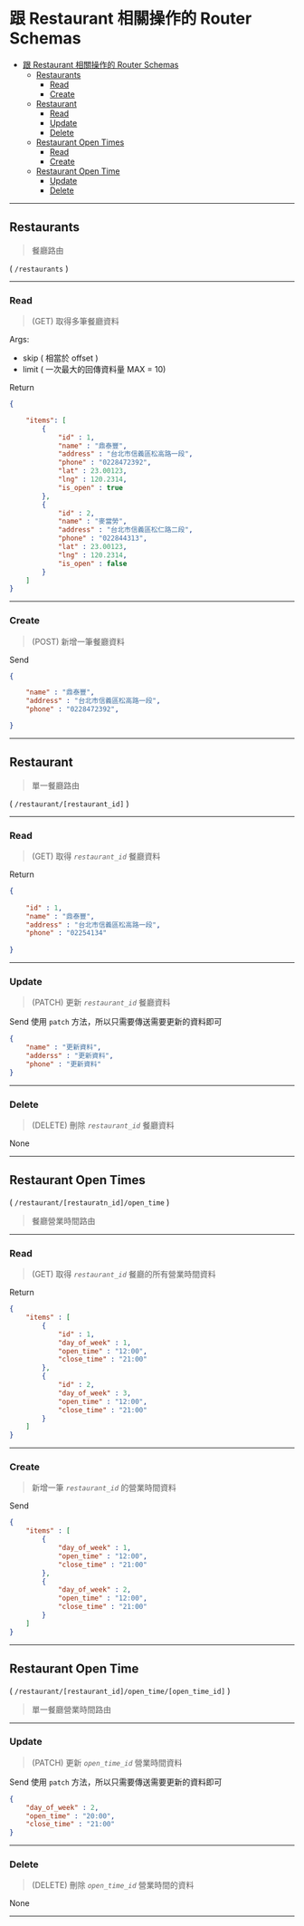# 跟 Restaurant 相關操作的 Router Schemas

- [跟 Restaurant 相關操作的 Router Schemas](#跟-restaurant-相關操作的-router-schemas)
  - [Restaurants](#restaurants)
    - [Read](#read)
    - [Create](#create)
  - [Restaurant](#restaurant)
    - [Read](#read-1)
    - [Update](#update)
    - [Delete](#delete)
  - [Restaurant Open Times](#restaurant-open-times)
    - [Read](#read-2)
    - [Create](#create-1)
  - [Restaurant Open Time](#restaurant-open-time)
    - [Update](#update-1)
    - [Delete](#delete-1)


---
## Restaurants 

> 餐廳路由

( `/restaurants` )

---

### Read

> (GET) 取得多筆餐廳資料

Args:
* skip ( 相當於 offset )
* limit ( 一次最大的回傳資料量 MAX = 10)

Return
```json
{

    "items": [
        {
            "id" : 1,
            "name" : "鼎泰豐",
            "address" : "台北市信義區松高路一段",
            "phone" : "0228472392",
            "lat" : 23.00123,
            "lng" : 120.2314,
            "is_open" : true
        },
        {
            "id" : 2,
            "name" : "麥當勞",
            "address" : "台北市信義區松仁路二段",
            "phone" : "022844313",
            "lat" : 23.00123,
            "lng" : 120.2314,
            "is_open" : false
        }
    ]
}
```

---

### Create

> (POST) 新增一筆餐廳資料

Send
```json
{

    "name" : "鼎泰豐",
    "address" : "台北市信義區松高路一段",
    "phone" : "0228472392",

}
```

---

## Restaurant 
> 單一餐廳路由
> 
( `/restaurant/[restaurant_id]` )

---

### Read

> (GET) 取得 *`restaurant_id`* 餐廳資料

Return
```json
{
    
    "id" : 1,
    "name" : "鼎泰豐",
    "address" : "台北市信義區松高路一段",
    "phone" : "02254134"
    
}
```

---

### Update

> (PATCH) 更新 *`restaurant_id`* 餐廳資料

Send
使用 `patch` 方法，所以只需要傳送需要更新的資料即可
```json
{
    "name" : "更新資料",
    "adderss" : "更新資料",
    "phone" : "更新資料"
}
```

---

### Delete

> (DELETE) 刪除 *`restaurant_id`* 餐廳資料

None

---
## Restaurant Open Times 
( `/restaurant/[restauratn_id]/open_time` )
> 餐廳營業時間路由

---

### Read

> (GET) 取得 *`restaurant_id`* 餐廳的所有營業時間資料

Return
```json
{
    "items" : [
        {
            "id" : 1,
            "day_of_week" : 1,
            "open_time" : "12:00",
            "close_time" : "21:00"
        },
        {
            "id" : 2,
            "day_of_week" : 3,
            "open_time" : "12:00",
            "close_time" : "21:00"
        }
    ]
}
```

---

### Create

> 新增一筆 *`restaurant_id`* 的營業時間資料

Send
```json
{
    "items" : [
        {
            "day_of_week" : 1,
            "open_time" : "12:00",
            "close_time" : "21:00"
        },
        {
            "day_of_week" : 2,
            "open_time" : "12:00",
            "close_time" : "21:00"
        }
    ]
}
```

---
## Restaurant Open Time 
( `/restaurant/[restaurant_id]/open_time/[open_time_id]` )
> 單一餐廳營業時間路由

---

### Update

> (PATCH) 更新 *`open_time_id`* 營業時間資料

Send
使用 `patch` 方法，所以只需要傳送需要更新的資料即可
```json
{
    "day_of_week" : 2,
    "open_time" : "20:00",
    "close_time" : "21:00"
}
```

---

### Delete

> (DELETE) 刪除 *`open_time_id`* 營業時間的資料

None

---
